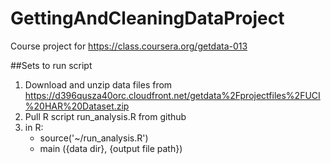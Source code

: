 # GettingAndCleaningDataProject
Course project for https://class.coursera.org/getdata-013


##Sets to run script
1. Download and unzip data files from https://d396qusza40orc.cloudfront.net/getdata%2Fprojectfiles%2FUCI%20HAR%20Dataset.zip 
2. Pull R script  run_analysis.R  from github
3. in R:
   * source('~/run_analysis.R')
   * main ({data dir}, {output file path})
